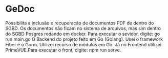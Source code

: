 # GeDoc
Possibilita a inclusão e recuperação de documentos PDF de dentro do SGBD. Os documentos não ficam no sistema de arquivos, mas sim dentro do SGBD Posgres rodando em docker. Para executar o sevidor, digite: go run main.go
O Backend do projeto feito em Go (Golang). Usei o framework Fiber e o Gorm. Utilizei recurso de módulos em Go. Já no Frontend utilizei PrimeVUE.Para executar o front, digite: npm run serve.

